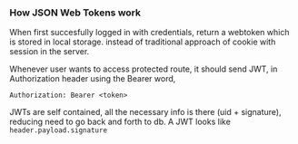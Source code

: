 
### How JSON Web Tokens work

When first succesfully logged in with credentials, return a webtoken which is stored in local storage.
instead of traditional approach of cookie with session in the server.

Whenever user wants to access protected route, it should send JWT, in Authorization header using the Bearer word,
```
Authorization: Bearer <token>
```

JWTs are self contained, all the necessary info is there (uid + signature), reducing need to go back and forth to db.
A JWT looks like `header.payload.signature`
